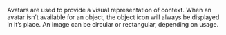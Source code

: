 Avatars are used to provide a visual representation of context. When an avatar isn’t available for an object, the object icon will always be displayed in it’s place.
An image can be circular or rectangular, depending on usage.
